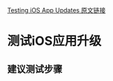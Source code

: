 [Testing iOS App Updates 原文链接](https://developer.apple.com/library/archive/technotes/tn2285/_index.html#//apple_ref/doc/uid/DTS40011323)  

# 测试iOS应用升级

## 建议测试步骤

